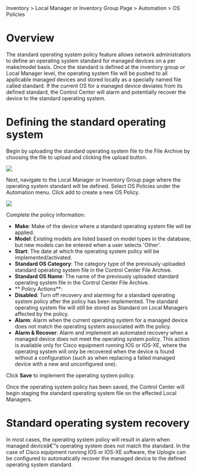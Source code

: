 <!-- 5.5.3 -->

<div class='ucc' />Inventory > Local Manager or Inventory Group Page > Automation > OS Policies</div>

# Overview

The standard operating system policy feature allows network administrators to define an operating system standard for managed devices on a per make/model basis. Once the standard is defined at the inventory group or Local Manager level, the operating system file will be pushed to all applicable managed devices and stored locally as a specially named file called standard. If the current OS for a managed device deviates from its defined standard, the Control Center will alarm and potentially recover the device to the standard operating system.

# Defining the standard operating system

Begin by uploading the standard operating system file to the File Archive by choosing the file to upload and clicking the upload button.

![](http://uplogix.com/support/docs/img/UCC-OS-Policies-01.jpg)
 
Next, navigate to the Local Manager or Inventory Group page where the operating system standard will be defined. Select OS Policies under the Automation menu. Click add to create a new OS Policy.
 
![](http://uplogix.com/support/docs/img/UCC-OS-Policies-02.jpg)

Complete the policy information:
- **Make**: Make of the device where a standard operating system file will be applied.
- **Model**: Existing models are listed based on model types in the database, but new models can be entered when a user selects 'Other'.
- **Start**: The date at which the operating system policy will be implemented/activated.
- **Standard OS Category**: The category type of the previously uploaded standard operating system file in the Control Center File Archive.
- **Standard OS Name**: The name of the previously uploaded standard operating system file in the Control Center File Archive.
- ** Policy Actions**:
 - **Disabled**: Turn off recovery and alarming for a standard operating system policy after the policy has been implemented. The standard operating system file will still be stored as Standard on Local Managers affected by the policy.
 - **Alarm**: Alarm when the current operating system for a managed device does not match the operating system associated with the policy.
 - **Alarm & Recover**: Alarm and implement an automated recovery when a managed device does not meet the operating system policy. This action is available only for Cisco equipment running IOS or IOS-XE, where the operating system will only be recovered when the device is found without a configuration (such as when replacing a failed managed device with a new and unconfigured one).

Click **Save** to implement the operating system policy.

Once the operating system policy has been saved, the Control Center will begin staging the standard operating system file on the affected Local Managers.

# Standard operating system recovery

In most cases, the operating system policy will result in alarm when managed deviceâ€™s operating system does not match the standard. In the case of Cisco equipment running IOS or IOS-XE software, the Uplogix can be configured to automatically recover the managed device to the defined operating system standard.